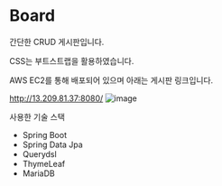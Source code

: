 # Board

간단한 CRUD 게시판입니다.

CSS는 부트스트랩을 활용하였습니다.

AWS EC2를 통해 배포되어 있으며 아래는 게시판 링크입니다.

http://13.209.81.37:8080/
![image](https://user-images.githubusercontent.com/58044435/148679084-6d730d62-884a-44df-8bbc-413ca42417dd.png)


사용한 기술 스택
* Spring Boot
* Spring Data Jpa
* Querydsl
* ThymeLeaf
* MariaDB
